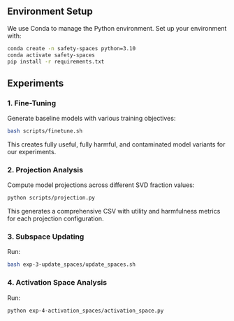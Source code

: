 ## Environment Setup

We use Conda to manage the Python environment. Set up your environment with:

```bash
conda create -n safety-spaces python=3.10
conda activate safety-spaces
pip install -r requirements.txt
```

## Experiments

### 1. Fine-Tuning

Generate baseline models with various training objectives:

```bash
bash scripts/finetune.sh
```

This creates fully useful, fully harmful, and contaminated model variants for our experiments.

### 2. Projection Analysis

Compute model projections across different SVD fraction values:

```bash
python scripts/projection.py
```

This generates a comprehensive CSV with utility and harmfulness metrics for each projection configuration.

### 3. Subspace Updating

Run:

```bash
bash exp-3-update_spaces/update_spaces.sh
```

### 4. Activation Space Analysis

Run:

```bash
python exp-4-activation_spaces/activation_space.py
```